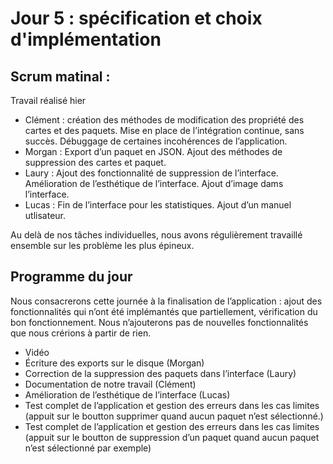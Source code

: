 # Jour 5 : spécification et choix d'implémentation

## Scrum matinal : 

Travail réalisé hier

- Clément : création des méthodes de modification des propriété des cartes et des paquets.  Mise en place de l’intégration continue, sans succès. Débuggage de certaines incohérences de l’application.
- Morgan : Export d’un paquet en JSON. Ajout des méthodes de suppression des cartes et paquet.
- Laury : Ajout des fonctionnalité de suppression de l’interface. Amélioration de l’esthétique de l’interface. Ajout d’image dams l’interface.
- Lucas : Fin de l’interface pour les statistiques. Ajout d’un manuel utlisateur.

Au delà de nos tâches individuelles, nous avons régulièrement travaillé ensemble sur les problème les plus épineux.

## Programme du jour

Nous consacrerons cette journée à la finalisation de l’application : ajout des
fonctionnalités qui n’ont été implémantés que partiellement, vérification du bon
fonctionnement. Nous n’ajouterons pas de nouvelles fonctionnalités que nous
crérions à partir de rien.

- Vidéo
- Écriture des exports sur le disque (Morgan)
- Correction de la suppression des paquets dans l’interface (Laury)
- Documentation de notre travail (Clément)
- Amélioration de l’esthétique de l’interface (Lucas)
- Test complet de l’application et gestion des erreurs dans les cas limites (appuit sur le boutton supprimer quand aucun paquet n’est sélectionné.)
- Test complet de l’application et gestion des erreurs dans les cas limites (appuit sur le boutton de suppression d’un paquet quand aucun paquet n’est sélectionné par exemple)


